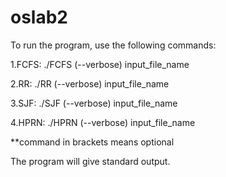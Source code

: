 # oslab2
To run the program, use the following commands:

1.FCFS:
./FCFS (--verbose) input_file_name

2.RR:
./RR (--verbose) input_file_name

3.SJF:
./SJF (--verbose) input_file_name

4.HPRN:
./HPRN (--verbose) input_file_name

**command in brackets means optional

The program will give standard output.